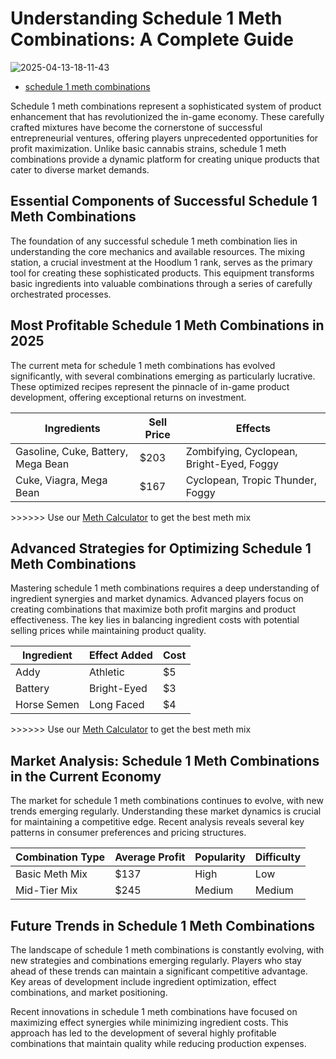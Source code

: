 # Understanding Schedule 1 Meth Combinations: A Complete Guide

![2025-04-13-18-11-43](https://github.com/user-attachments/assets/8963f634-766b-4ff7-ab05-d35edea4fcee)


- [schedule 1 meth combinations](https://schedule1calculator.org/blog/schedule-1-meth-combinations)

Schedule 1 meth combinations represent a sophisticated system of product enhancement that has revolutionized the in-game economy. These carefully crafted mixtures have become the cornerstone of successful entrepreneurial ventures, offering players unprecedented opportunities for profit maximization. Unlike basic cannabis strains, schedule 1 meth combinations provide a dynamic platform for creating unique products that cater to diverse market demands.

## Essential Components of Successful Schedule 1 Meth Combinations

The foundation of any successful schedule 1 meth combination lies in understanding the core mechanics and available resources. The mixing station, a crucial investment at the Hoodlum 1 rank, serves as the primary tool for creating these sophisticated products. This equipment transforms basic ingredients into valuable combinations through a series of carefully orchestrated processes.


## Most Profitable Schedule 1 Meth Combinations in 2025

The current meta for schedule 1 meth combinations has evolved significantly, with several combinations emerging as particularly lucrative. These optimized recipes represent the pinnacle of in-game product development, offering exceptional returns on investment.

| **Ingredients** | **Sell Price** | **Effects** |
|----------------|---------------|-------------|
| Gasoline, Cuke, Battery, Mega Bean | $203 | Zombifying, Cyclopean, Bright-Eyed, Foggy |
| Cuke, Viagra, Mega Bean | $167 | Cyclopean, Tropic Thunder, Foggy |

&gt;&gt;&gt;&gt;&gt;&gt; Use our [Meth Calculator](/mixing-calculator) to get the best meth mix

## Advanced Strategies for Optimizing Schedule 1 Meth Combinations

Mastering schedule 1 meth combinations requires a deep understanding of ingredient synergies and market dynamics. Advanced players focus on creating combinations that maximize both profit margins and product effectiveness. The key lies in balancing ingredient costs with potential selling prices while maintaining product quality.

| **Ingredient** | **Effect Added** | **Cost** |
|----------------|-----------------|----------|
| Addy | Athletic | $5 |
| Battery | Bright-Eyed | $3 |
| Horse Semen | Long Faced | $4 |

&gt;&gt;&gt;&gt;&gt;&gt; Use our [Meth Calculator](/mixing-calculator) to get the best meth mix

## Market Analysis: Schedule 1 Meth Combinations in the Current Economy

The market for schedule 1 meth combinations continues to evolve, with new trends emerging regularly. Understanding these market dynamics is crucial for maintaining a competitive edge. Recent analysis reveals several key patterns in consumer preferences and pricing structures.

| **Combination Type** | **Average Profit** | **Popularity** | **Difficulty** |
|---------------------|-------------------|---------------|----------------|
| Basic Meth Mix | $137 | High | Low |
| Mid-Tier Mix | $245 | Medium | Medium |

## Future Trends in Schedule 1 Meth Combinations

The landscape of schedule 1 meth combinations is constantly evolving, with new strategies and combinations emerging regularly. Players who stay ahead of these trends can maintain a significant competitive advantage. Key areas of development include ingredient optimization, effect combinations, and market positioning.

Recent innovations in schedule 1 meth combinations have focused on maximizing effect synergies while minimizing ingredient costs. This approach has led to the development of several highly profitable combinations that maintain quality while reducing production expenses.
